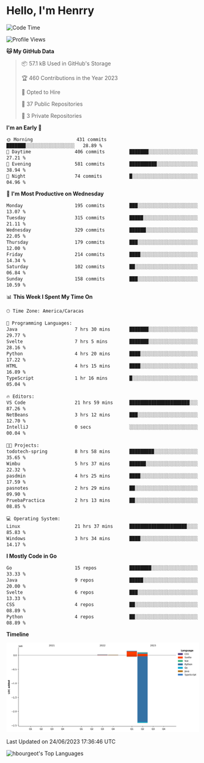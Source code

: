 # Hello, I'm Henrry

<!--START_SECTION:waka-->
![Code Time](http://img.shields.io/badge/Code%20Time-729%20hrs%2020%20mins-blue)

![Profile Views](http://img.shields.io/badge/Profile%20Views-54-blue)

**🐱 My GitHub Data** 

> 📦 57.1 kB Used in GitHub's Storage 
 > 
> 🏆 460 Contributions in the Year 2023
 > 
> 💼 Opted to Hire
 > 
> 📜 37 Public Repositories 
 > 
> 🔑 3 Private Repositories 
 > 
**I'm an Early 🐤** 

```text
🌞 Morning                431 commits         ███████░░░░░░░░░░░░░░░░░░   28.89 % 
🌆 Daytime                406 commits         ███████░░░░░░░░░░░░░░░░░░   27.21 % 
🌃 Evening                581 commits         ██████████░░░░░░░░░░░░░░░   38.94 % 
🌙 Night                  74 commits          █░░░░░░░░░░░░░░░░░░░░░░░░   04.96 % 
```
📅 **I'm Most Productive on Wednesday** 

```text
Monday                   195 commits         ███░░░░░░░░░░░░░░░░░░░░░░   13.07 % 
Tuesday                  315 commits         █████░░░░░░░░░░░░░░░░░░░░   21.11 % 
Wednesday                329 commits         ██████░░░░░░░░░░░░░░░░░░░   22.05 % 
Thursday                 179 commits         ███░░░░░░░░░░░░░░░░░░░░░░   12.00 % 
Friday                   214 commits         ████░░░░░░░░░░░░░░░░░░░░░   14.34 % 
Saturday                 102 commits         ██░░░░░░░░░░░░░░░░░░░░░░░   06.84 % 
Sunday                   158 commits         ███░░░░░░░░░░░░░░░░░░░░░░   10.59 % 
```


📊 **This Week I Spent My Time On** 

```text
🕑︎ Time Zone: America/Caracas

💬 Programming Languages: 
Java                     7 hrs 30 mins       ███████░░░░░░░░░░░░░░░░░░   29.77 % 
Svelte                   7 hrs 5 mins        ███████░░░░░░░░░░░░░░░░░░   28.16 % 
Python                   4 hrs 20 mins       ████░░░░░░░░░░░░░░░░░░░░░   17.22 % 
HTML                     4 hrs 15 mins       ████░░░░░░░░░░░░░░░░░░░░░   16.89 % 
TypeScript               1 hr 16 mins        █░░░░░░░░░░░░░░░░░░░░░░░░   05.04 % 

🔥 Editors: 
VS Code                  21 hrs 59 mins      ██████████████████████░░░   87.26 % 
NetBeans                 3 hrs 12 mins       ███░░░░░░░░░░░░░░░░░░░░░░   12.70 % 
IntelliJ                 0 secs              ░░░░░░░░░░░░░░░░░░░░░░░░░   00.04 % 

🐱‍💻 Projects: 
todotech-spring          8 hrs 58 mins       █████████░░░░░░░░░░░░░░░░   35.65 % 
Wimbu                    5 hrs 37 mins       ██████░░░░░░░░░░░░░░░░░░░   22.32 % 
pasdmin                  4 hrs 25 mins       ████░░░░░░░░░░░░░░░░░░░░░   17.59 % 
pasnotes                 2 hrs 29 mins       ██░░░░░░░░░░░░░░░░░░░░░░░   09.90 % 
PruebaPractica           2 hrs 13 mins       ██░░░░░░░░░░░░░░░░░░░░░░░   08.85 % 

💻 Operating System: 
Linux                    21 hrs 37 mins      █████████████████████░░░░   85.83 % 
Windows                  3 hrs 34 mins       ████░░░░░░░░░░░░░░░░░░░░░   14.17 % 
```

**I Mostly Code in Go** 

```text
Go                       15 repos            ████████░░░░░░░░░░░░░░░░░   33.33 % 
Java                     9 repos             █████░░░░░░░░░░░░░░░░░░░░   20.00 % 
Svelte                   6 repos             ███░░░░░░░░░░░░░░░░░░░░░░   13.33 % 
CSS                      4 repos             ██░░░░░░░░░░░░░░░░░░░░░░░   08.89 % 
Python                   4 repos             ██░░░░░░░░░░░░░░░░░░░░░░░   08.89 % 
```



**Timeline**

![Lines of Code chart](https://raw.githubusercontent.com/hbourgeot/hbourgeot/main/assets/bar_graph.png)


 Last Updated on 24/06/2023 17:36:46 UTC
<!--END_SECTION:waka-->

![hbourgeot's Top Languages](https://github-readme-stats.vercel.app/api/top-langs/?username=hbourgeot&theme=transparent&show_icons=true&hide_border=false&layout=donut&hide=css)
